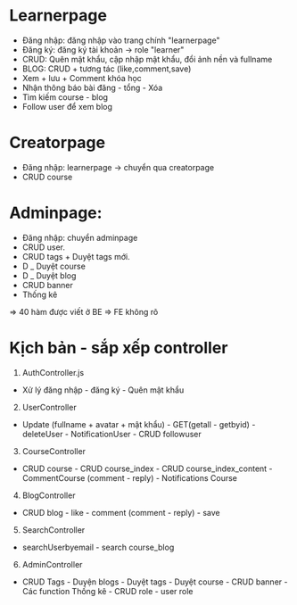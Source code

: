 # Learnerpage
+ Đăng nhập: đăng nhập vào trang chính "learnerpage"
+ Đăng ký: đăng ký tài khoản -> role "learner"
+ CRUD: Quên mật khẩu, cập nhập mật khẩu, đổi ảnh nền và fullname
+ BLOG: CRUD + tương tác (like,comment,save) 
+ Xem + lưu + Comment khóa học 
+ Nhận thông báo bài đăng - tổng - Xóa 
+ Tìm kiếm course - blog
+ Follow user để xem blog 

# Creatorpage
+ Đăng nhập: learnerpage -> chuyển qua creatorpage
+ CRUD course

# Adminpage:
+ Đăng nhập: chuyển adminpage
+ CRUD user.
+ CRUD tags + Duyệt tags mới.
+ D _ Duyệt course
+ D _ Duyệt blog
+ CRUD banner
+ Thống kê

=> 40 hàm được viết ở BE
=> FE không rõ 

# Kịch bản - sắp xếp controller
1. AuthController.js 
- Xử lý đăng nhập - đăng ký - Quên mật khẩu 
2. UserController 
- Update (fullname + avatar + mật khẩu) - GET(getall - getbyid) - deleteUser - NotificationUser - CRUD followuser
3. CourseController
- CRUD course - CRUD course_index - CRUD course_index_content - CommentCourse (comment - reply) - Notifications Course
4. BlogController
- CRUD blog - like - comment (comment - reply) - save 
5. SearchController
- searchUserbyemail - search course_blog
6. AdminController
- CRUD Tags - Duyện blogs - Duyệt tags - Duyệt course - CRUD banner - Các function Thống kê - CRUD role - user role


